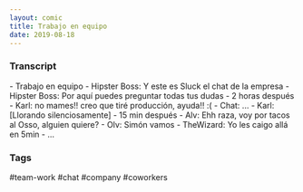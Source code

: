 ```yaml
---
layout: comic
title: Trabajo en equipo
date: 2019-08-18
---
```


<h3>Transcript</h3>
<p>
    - Trabajo en equipo
    - Hipster Boss: Y este es Sluck el chat de la empresa
    - Hipster Boss: Por aquí puedes preguntar todas tus dudas
    - 2 horas después
    - Karl: no mames!! creo que tiré producción, ayuda!! :(
    - Chat: ...
    - Karl: [Llorando silenciosamente]
    - 15 min después
    - Alv: Ehh raza, voy por tacos al Osso, alguien quiere?
    - Olv: Simón vamos
    - TheWizard: Yo les caigo allá en 5min
    - ...
</p>

<h3>Tags</h3>
<p>#team-work #chat #company #coworkers</p>
